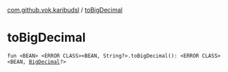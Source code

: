 [com.github.vok.karibudsl](index.md) / [toBigDecimal](.)

# toBigDecimal

`fun <BEAN> <ERROR CLASS><BEAN, String?>.toBigDecimal(): <ERROR CLASS><BEAN, `[`BigDecimal`](http://docs.oracle.com/javase/6/docs/api/java/math/BigDecimal.html)`?>`